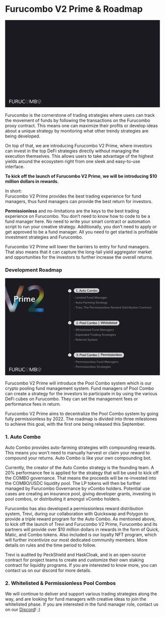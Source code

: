 # Furucombo V2 Prime & Roadmap

![](.gitbook/assets/v2_mv.gif)

Furucombo is the cornerstone of trading strategies where users can track the movement of funds by following the transactions on the Furucombo proxy contract. This means one can maximize their profits or develop ideas about a unique strategy by monitoring what other trendy strategies are being developed.

On top of that, we are introducing Furucombo V2 Prime, where investors can invest in the top DeFi strategies directly without managing the execution themselves. This allows users to take advantage of the highest yields around the ecosystem right from one sleek and easy-to-use interface.

**To kick off the launch of Furucombo V2 Prime, we will be introducing $10 million dollars in rewards.**

In short:  
Furucombo V2 Prime provides the best trading experience for fund managers, thus fund managers can provide the best return for investors.

**Permissionless** and no-limitations are the keys to the best trading experience on Furucombo. You don’t need to know how to code to be a fund manager here. No need to write your smart contract or automation script to run your creative strategy. Additionally, you don’t need to apply or get approved to be a fund manager. All you need to get started is profitable investment strategies and Furucombo.

Furucombo V2 Prime will lower the barriers to entry for fund managers. That also means that it can capture the long-tail yield aggregator market and opportunities for the investors to further increase the overall returns.

### Development Roadmap

![](.gitbook/assets/0_ma1xhycronrvalkg.png)

Furucombo V2 Prime will introduce the Pool Combo system which is our crypto pooling fund management system. Fund managers of Pool Combo can create a strategy for the investors to participate in by using the various DeFi cubes on Furucombo. They can set the management fees or performance fees in return.

Furucombo V2 Prime aims to decentralize the Pool Combo system by going fully permissionless by 2022. The roadmap is divided into three milestones to achieve this goal, with the first one being released this September.

### **1. Auto Combo**

Auto Combo provides auto-farming strategies with compounding rewards. This means you won’t need to manually harvest or claim your reward to compound your returns. Auto Combo is like your own compounding bot.

Currently, the creator of the Auto Combo strategy is the founding team. A 20% performance fee is applied for the strategy that will be used to kick off the COMBO governance. That means the proceeds will be re-invested into the COMBO/USDC liquidity pool. The LP tokens will then be further managed by Furucombo Governance by vCombo holders. Potential use cases are creating an insurance pool, giving developer grants, investing in pool combos, or distributing it amongst vCombo holders.

Furucombo has also developed a permissionless reward distribution system, Trevi, during our collaboration with Quickswap and Polygon to provide a triple reward program for the Auto Combo. As mentioned above, to kick off the launch of Trevi and Furucombo V2 Prime, Furucombo and its partners will provide over $10 million dollars in rewards in the form of Quick, Matic, and Combo tokens. Also included is our loyalty NFT program, which will further incentivize our most dedicated community members. More details on rules and the time period to follow.

Trevi is audited by PeckShield and HaskCloak, and is an open-source contract for project teams to create and customize their own staking contract for liquidity programs. If you are interested to know more, you can contact us on our discord for more details.

### **2. Whitelisted & Permissionless Pool Combos**

We will continue to deliver and support various trading strategies along the way, and are looking for fund managers with creative ideas to join the whitelisted phase. If you are interested in the fund manager role, contact us on our [Discord](https://discord.furucombo.app/)! ;\)

